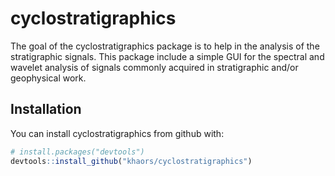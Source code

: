 # cyclostratigraphics

The goal of the cyclostratigraphics package is to help in the analysis of the stratigraphic signals. This package include a simple GUI for the spectral and wavelet analysis of signals commonly acquired in stratigraphic and/or geophysical work.

## Installation

You can install cyclostratigraphics from github with:


``` r
# install.packages("devtools")
devtools::install_github("khaors/cyclostratigraphics")
```

